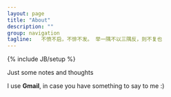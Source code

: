 ```yaml
---
layout: page
title: "About"
description: ""
group: navigation
tagline:   不愤不启，不悱不发。 举一隅不以三隅反，则不复也
---
```

{% include JB/setup %}

Just some notes and thoughts 

I use **Gmail**, in case you have something to say to me :)


